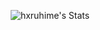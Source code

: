 <div align="center" float="left">  

![hxruhime's Stats](https://github-readme-stats-olive-nu-93.vercel.app/api?username=hxruhime&theme=dracula&show_icons=true&hide_border=true&count_private=true)

</div>

